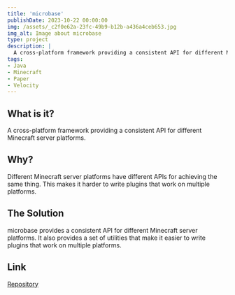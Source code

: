 ```yaml
---
title: 'microbase'
publishDate: 2023-10-22 00:00:00
img: /assets/_c2f0e62a-23fc-49b9-b12b-a436a4ceb653.jpg
img_alt: Image about microbase
type: project
description: |
  A cross-platform framework providing a consistent API for different Minecraft server platforms.
tags:
- Java
- Minecraft
- Paper
- Velocity
---
```


## What is it?

A cross-platform framework providing a consistent API for different Minecraft server platforms.

## Why?

Different Minecraft server platforms have different APIs for achieving the same thing. This makes it harder to write plugins that work on multiple platforms.

## The Solution

microbase provides a consistent API for different Minecraft server platforms. It also provides a set of utilities that make it easier to write plugins that work on multiple platforms.

## Link

[Repository](https://github.com/DaniFoldi/microbase)

